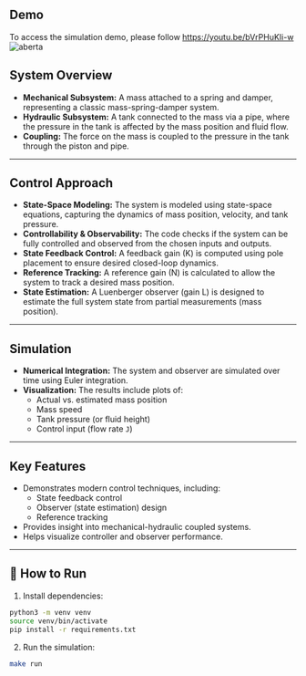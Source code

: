 ## Demo
To access the simulation demo, please follow
https://youtu.be/bVrPHuKIi-w
![aberta](https://github.com/user-attachments/assets/f143c186-ffd3-43f0-929a-7a70ca6416f5)


## System Overview

- **Mechanical Subsystem:** A mass attached to a spring and damper, representing a classic mass-spring-damper system.
- **Hydraulic Subsystem:** A tank connected to the mass via a pipe, where the pressure in the tank is affected by the mass position and fluid flow.
- **Coupling:** The force on the mass is coupled to the pressure in the tank through the piston and pipe.

---

## Control Approach

- **State-Space Modeling:** The system is modeled using state-space equations, capturing the dynamics of mass position, velocity, and tank pressure.
- **Controllability & Observability:** The code checks if the system can be fully controlled and observed from the chosen inputs and outputs.
- **State Feedback Control:** A feedback gain (K) is computed using pole placement to ensure desired closed-loop dynamics.
- **Reference Tracking:** A reference gain (N) is calculated to allow the system to track a desired mass position.
- **State Estimation:** A Luenberger observer (gain L) is designed to estimate the full system state from partial measurements (mass position).

---

## Simulation

- **Numerical Integration:** The system and observer are simulated over time using Euler integration.
- **Visualization:** The results include plots of:
  - Actual vs. estimated mass position
  - Mass speed
  - Tank pressure (or fluid height)
  - Control input (flow rate `J`)

---

## Key Features

- Demonstrates modern control techniques, including:
  - State feedback control
  - Observer (state estimation) design
  - Reference tracking
- Provides insight into mechanical-hydraulic coupled systems.
- Helps visualize controller and observer performance.

---

## 🚀 How to Run

1. Install dependencies:

```bash
python3 -m venv venv
source venv/bin/activate
pip install -r requirements.txt
```

2. Run the simulation:

```bash
make run
```
